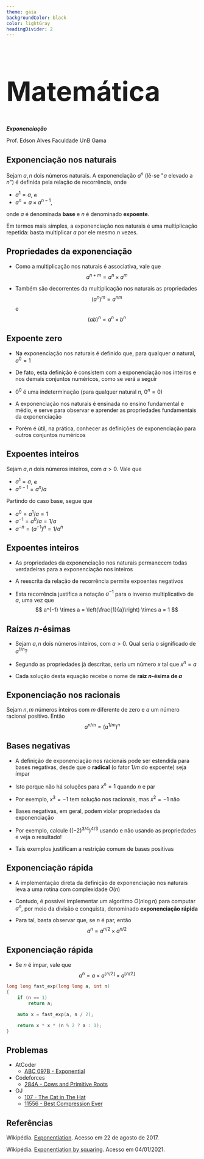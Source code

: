 ```yaml
---
theme: gaia
backgroundColor: black
color: lightGray
headingDivider: 2
---
```


<style>
    section {
        font-size: 30px;
    }

    h1 {
        font-size: 70px;
    }
</style>

<!-- _class: lead -->
# Matemática

*__Exponenciação__*

Prof. Edson Alves
Faculdade UnB Gama

## Exponenciação nos naturais

Sejam $a, n$ dois números naturais. A exponenciação $a^n$ (lê-se "$a$ elevado a $n$") é definida pela relação de recorrência, onde 

- $a^1 = a$, e
- $a^n = a \times a^{n - 1}$,

onde $a$ é denominada **base** e $n$ é denominado **expoente**.

Em termos mais simples, a exponenciação nos naturais é uma multiplicação repetida: basta multiplicar $a$ por ele mesmo $n$ vezes. 

## Propriedades da exponenciação

- Como a multiplicação nos naturais é associativa, vale que
$$
a^{n + m} = a^{n} \times a^{m}
$$

- Também são decorrentes da multiplicação nos naturais as propriedades
$$
(a^{n})^{m} = a^{nm}
$$
e
$$
(ab)^n = a^n \times b^n
$$

## Expoente zero

- Na exponenciação nos naturais é definido que, para qualquer $a$ natural, $a^0 = 1$ 

- De fato, esta definição é consistem com a exponenciação nos inteiros e nos demais conjuntos numéricos, como se verá a seguir

- $0^0$ é uma indeterminação (para qualquer natural $n$, $0^n = 0$)

- A exponenciação nos naturais é ensinada no ensino fundamental e médio, e serve para observar e aprender as propriedades fundamentais da exponenciação

- Porém é útil, na prática, conhecer as definições de exponenciação para outros conjuntos numéricos

## Expoentes inteiros

Sejam $a, n$ dois números inteiros, com $a > 0$. Vale que

- $a^1 = a$, e 
- $a^{n - 1} = a^n / a$

Partindo do caso base, segue que

- $a^0 = a^1 / a = 1$
- $a^{-1} = a^0 / a  = 1 / a$
- $a^{-n} = (a^{-1})^n = 1 / a^n$

## Expoentes inteiros

- As propriedades da exponenciação nos naturais permanecem todas verdadeiras para a exponenciação nos inteiros

- A reescrita da relação de recorrência permite expoentes negativos

- Esta recorrência justifica a notação $a^{-1}$ para o inverso multiplicativo de $a$, uma vez que 
$$
a^{-1} \times a = \left(\frac{1}{a}\right) \times a = 1
$$

## Raízes $n$-ésimas

- Sejam $a, n$ dois números inteiros, com $a > 0$. Qual seria o significado de $a^{1/n}$? 

- Segundo as propriedades já descritas, seria um número $x$ tal que $x^n = a$

- Cada solução desta equação recebe o nome de **raiz $n$-ésima de $a$**

## Exponenciação nos racionais

Sejam $n, m$ números inteiros com $m$ diferente de zero e $a$ um número racional positivo. Então
$$
a^{n/m} = (a^{1/m})^n
$$

## Bases negativas

- A definição de exponenciação nos racionais pode ser estendida para bases negativas, desde que o **radical** (o fator $1/m$ do expoente) seja ímpar

- Isto porque não há soluções para $x^n = 1$ quando $n$ e par

- Por exemplo, $x^3 = -1$ tem solução nos racionais, mas $x^2 = -1$ não

- Bases negativas, em geral, podem violar propriedades da exponenciação 

- Por exemplo, calcule $((-2)^{3/4})^{4/3}$ usando e não usando as propriedades e veja o resultado!

- Tais exemplos justificam a restrição comum de bases positivas

## Exponenciação rápida

- A implementação direta da definição de exponenciação nos naturais leva a uma rotina com complexidade $O(n)$

- Contudo, é possível implementar um algoritmo $O(n\log n)$ para computar $a^n$, por meio da divisão e conquista, denominado **exponenciação rápida**

- Para tal, basta observar que, se $n$ é par, então
$$
    a^n = a^{n/2}\times a^{n/2}
$$

## Exponenciação rápida

- Se $n$ é impar, vale que
$$
    a^n = a\times a^{\lfloor n/2\rfloor}\times a^{\lfloor n/2\rfloor}
$$

```C++
long long fast_exp(long long a, int n)
{
    if (n == 1)
        return a;

    auto x = fast_exp(a, n / 2);

    return x * x * (n % 2 ? a : 1);
}
```

## Problemas

- AtCoder
    - [ABC 097B - Exponential](https://atcoder.jp/contests/abc097/tasks/abc097_b)
- Codeforces
    - [284A - Cows and Primitive Roots](https://codeforces.com/problemset/problem/284/A)
- OJ
    - [107 - The Cat in The Hat](http://onlinejudge.org/index.php?option=com_onlinejudge&Itemid=8&category=24&page=show_problem&problem=43)
    - [11556 - Best Compression Ever](http://onlinejudge.org/index.php?option=com_onlinejudge&Itemid=8&category=24&page=show_problem&problem=2592)

Referências
-----------

Wikipédia. [Exponentiation](https://en.wikipedia.org/wiki/Exponentiation). Acesso em 22 de agosto de 2017.

Wikipédia. [Exponentiation by squaring](https://en.wikipedia.org/wiki/Exponentiation_by_squaring). Acesso em 04/01/2021.
